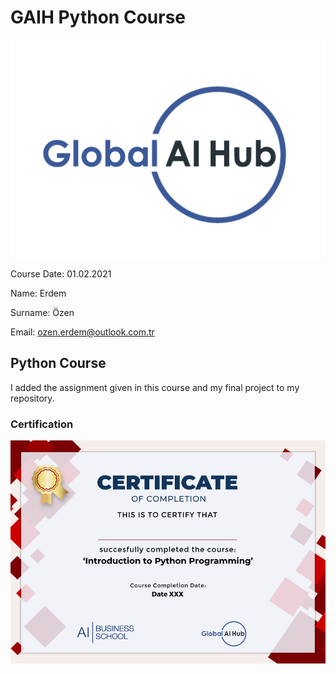 # GAIH Python Course
![](img/logo.png)

Course Date: 01.02.2021

Name: Erdem 

Surname: Özen  

Email: ozen.erdem@outlook.com.tr

## Python Course 
I added the assignment given in this course and my final project to my repository.

### Certification
![](img/Py_Certificate.png)

